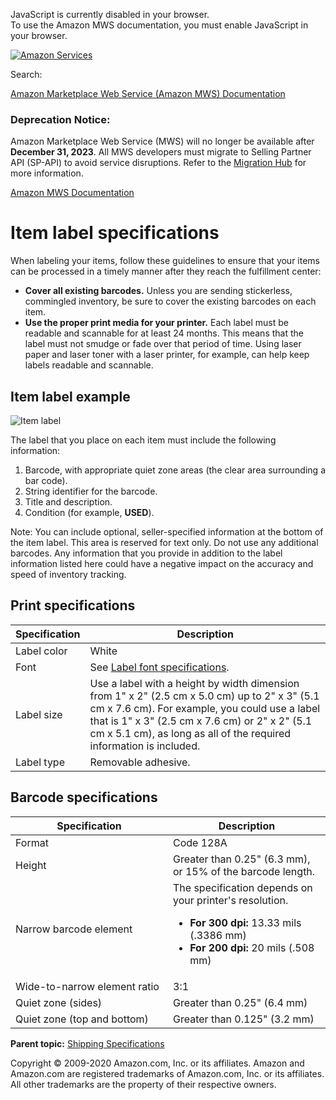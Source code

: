 <div id="MWSDX_noscript">

JavaScript is currently disabled in your browser.  
To use the Amazon MWS documentation, you must enable JavaScript in your
browser.

</div>

<div id="MWSDX_divtop">

[![Amazon
Services](https://images-na.ssl-images-amazon.com/images/G/08/mwsportal/fr_FR/amazonservices.gif "Amazon Services")](http://services.amazon.fr)

<div id="MWSDX_search">

<span id="MWSDX_searchlbl">Search:</span>

</div>

  
<span id="MWSDX_titlebar">[Amazon Marketplace Web Service (Amazon MWS)
Documentation](https://developer.amazonservices.fr/gp/mws/docs.html)</span>
<span id="MWSDX_dep_notice"></span>

### Deprecation Notice:

Amazon Marketplace Web Service (MWS) will no longer be available after
**December 31, 2023**. All MWS developers must migrate to Selling
Partner API (SP-API) to avoid service disruptions. Refer to the
[Migration
Hub](https://developer-docs.amazon.com/sp-api/page/migration-hub) for
more information.

</div>

<div id="MWSDX_divbottom">

<div id="MWSDX_divleft">

<div id="MWSDX_toc">

</div>

</div>

<div id="MWSDX_divright">

<div id="MWSDX_content">

<span id="MWSDX_breadcrumbs">[Amazon MWS
Documentation](https://developer.amazonservices.fr/gp/mws/docs.html)</span>

# Item label specifications

<div class="body conbody">

When labeling your items, follow these guidelines to ensure that your
items can be processed in a timely manner after they reach the
fulfillment center:

-   **Cover all existing barcodes.** Unless you are sending stickerless,
    commingled inventory, be sure to cover the existing barcodes on each
    item.
-   **Use the proper print media for your printer.** Each label must be
    readable and scannable for at least 24 months. This means that the
    label must not smudge or fade over that period of time. Using laser
    paper and laser toner with a laser printer, for example, can help
    keep labels readable and scannable.

<div class="section">

## Item label example

<img src="ItemLabel.png" class="image" alt="Item label" />

The label that you place on each item must include the following
information:

1.  Barcode, with appropriate quiet zone areas (the clear area
    surrounding a bar code).
2.  String identifier for the barcode.
3.  Title and description.
4.  Condition (for example, **USED**).

<div class="note note">

<span class="notetitle">Note:</span> You can include optional,
seller-specified information at the bottom of the item label. This area
is reserved for text only. Do not use any additional barcodes. Any
information that you provide in addition to the label information listed
here could have a negative impact on the accuracy and speed of inventory
tracking.

</div>

</div>

<div class="section">

## Print specifications

<div class="tablenoborder">

| Specification | Description                                                                                                                                                                                                                                                             |
|---------------|-------------------------------------------------------------------------------------------------------------------------------------------------------------------------------------------------------------------------------------------------------------------------|
| Label color   | White                                                                                                                                                                                                                                                                   |
| Font          | See <a href="FBAGuide_LabelFontSpec.md" class="xref">Label font specifications</a>.                                                                                                                                                                                   |
| Label size    | Use a label with a height by width dimension from 1" x 2" (2.5 cm x 5.0 cm) up to 2" x 3" (5.1 cm x 7.6 cm). For example, you could use a label that is 1" x 3" (2.5 cm x 7.6 cm) or 2" x 2" (5.1 cm x 5.1 cm), as long as all of the required information is included. |
| Label type    | Removable adhesive.                                                                                                                                                                                                                                                     |

</div>

</div>

<div class="section">

## Barcode specifications

<div class="tablenoborder">

<table id="FBAGuide_ItemLabelSpec__BarcodeSpecificationsTable" class="table" data-cellpadding="4" data-cellspacing="0" data-summary="" data-frame="border" data-border="1" data-rules="all">
<colgroup>
<col style="width: 50%" />
<col style="width: 50%" />
</colgroup>
<thead class="thead" data-align="left">
<tr class="header row">
<th id="d25956e186" class="entry" data-valign="top" width="34.843205574912886%">Specification</th>
<th id="d25956e189" class="entry" data-valign="top" width="65.1567944250871%">Description</th>
</tr>
</thead>
<tbody class="tbody">
<tr class="odd row">
<td class="entry" data-valign="top" width="34.843205574912886%" headers="d25956e186 ">Format</td>
<td class="entry" data-valign="top" width="65.1567944250871%" headers="d25956e189 ">Code 128A</td>
</tr>
<tr class="even row">
<td class="entry" data-valign="top" width="34.843205574912886%" headers="d25956e186 ">Height</td>
<td class="entry" data-valign="top" width="65.1567944250871%" headers="d25956e189 ">Greater than 0.25" (6.3 mm), or 15% of the barcode length.</td>
</tr>
<tr class="odd row">
<td class="entry" data-valign="top" width="34.843205574912886%" headers="d25956e186 ">Narrow barcode element</td>
<td class="entry" data-valign="top" width="65.1567944250871%" headers="d25956e189 ">The specification depends on your printer's resolution.
<ul>
<li><strong>For 300 dpi:</strong> 13.33 mils (.3386 mm)</li>
<li><strong>For 200 dpi:</strong> 20 mils (.508 mm)</li>
</ul></td>
</tr>
<tr class="even row">
<td class="entry" data-valign="top" width="34.843205574912886%" headers="d25956e186 ">Wide-to-narrow element ratio</td>
<td class="entry" data-valign="top" width="65.1567944250871%" headers="d25956e189 ">3:1</td>
</tr>
<tr class="odd row">
<td class="entry" data-valign="top" width="34.843205574912886%" headers="d25956e186 ">Quiet zone (sides)</td>
<td class="entry" data-valign="top" width="65.1567944250871%" headers="d25956e189 ">Greater than 0.25" (6.4 mm)</td>
</tr>
<tr class="even row">
<td class="entry" data-valign="top" width="34.843205574912886%" headers="d25956e186 ">Quiet zone (top and bottom)</td>
<td class="entry" data-valign="top" width="65.1567944250871%" headers="d25956e189 ">Greater than 0.125" (3.2 mm)</td>
</tr>
</tbody>
</table>

</div>

</div>

</div>

<div class="related-links">

<div class="familylinks">

<div class="parentlink">

**Parent topic:**
<a href="../fba_guide/FBAGuide_ShippingSpecs.md" class="link">Shipping Specifications</a>

</div>

</div>

</div>

<div id="MWSDX_footer">

Copyright © 2009-2020 Amazon.com, Inc. or its affiliates. Amazon and
Amazon.com are registered trademarks of Amazon.com, Inc. or its
affiliates. All other trademarks are the property of their respective
owners.

</div>

</div>

</div>

<div style="clear: both;">

</div>

</div>
